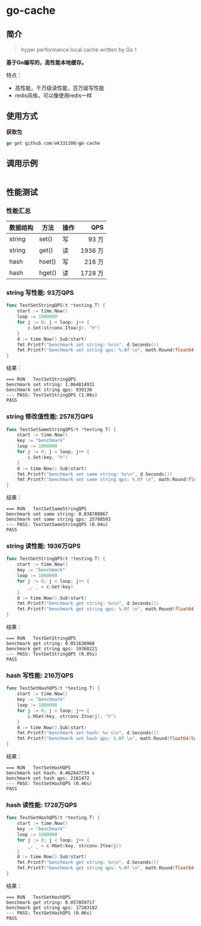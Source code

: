 # go-cache

## 简介

> hyper performance local cache written by Go！

**基于Go编写的，高性能本地缓存。**

特点：

- 高性能，千万级读性能，百万级写性能
- redis风格，可以像使用redis一样

## 使用方式
**获取包**
```go
go get github.com/wk331100/go-cache
```
## 调用示例
```go

```


## 性能测试
### 性能汇总

| 数据结构  | 方法     | 操作 |    QPS |
|-------|--------|----|-------:|
| string | set()  | 写   |   93 万 |
| string | get()  | 读  | 1936 万 |
| hash   | hset() | 写  |  216 万 |
| hash   | hget() | 读  | 1728 万 |

### string 写性能: 93万QPS
```go
func TestSetStringQPS(t *testing.T) {
	start := time.Now()
	loop := 1000000
	for j := 0; j < loop; j++ {
		c.Set(strconv.Itoa(j), "h")
	}
	d := time.Now().Sub(start)
	fmt.Printf("benchmark set string: %v\n", d.Seconds())
	fmt.Printf("benchmark set string qps: %.0f \n", math.Round(float64(loop)/d.Seconds()))
}
```
结果：
```
=== RUN   TestSetStringQPS
benchmark set string: 1.064814931
benchmark set string qps: 939130 
--- PASS: TestSetStringQPS (1.06s)
PASS
```

### string 修改值性能: 2578万QPS
```go
func TestSetSameStringQPS(t *testing.T) {
	start := time.Now()
	key := "benchmark"
    loop := 1000000
	for j := 0; j < loop; j++ {
		c.Set(key, "h")
	}
	d := time.Now().Sub(start)
	fmt.Printf("benchmark set same string: %v\n", d.Seconds())
	fmt.Printf("benchmark set same string qps: %.0f \n", math.Round(float64(loop)/d.Seconds()))
}
```
结果：
```
=== RUN   TestSetSameStringQPS
benchmark set same string: 0.038788867
benchmark set same string qps: 25780593 
--- PASS: TestSetSameStringQPS (0.04s)
PASS
```

### string 读性能: 1936万QPS
```go
func TestGetStringQPS(t *testing.T) {
	start := time.Now()
	key := "benchmark"
	loop := 1000000
	for j := 0; j < loop; j++ {
		_, _ = c.Get(key)
	}
	d := time.Now().Sub(start)
	fmt.Printf("benchmark get string: %v\n", d.Seconds())
	fmt.Printf("benchmark get string qps: %.0f \n", math.Round(float64(loop)/d.Seconds()))
}
```
结果：
```
=== RUN   TestGetStringQPS
benchmark get string: 0.051630968
benchmark get string qps: 19368221 
--- PASS: TestGetStringQPS (0.05s)
PASS
```

### hash 写性能: 216万QPS
```go
func TestSetHashQPS(t *testing.T) {
	start := time.Now()
	key := "benchmark"
	loop := 1000000
	for j := 0; j < loop; j++ {
		c.HSet(key, strconv.Itoa(j), "h")
	}
	d := time.Now().Sub(start)
	fmt.Printf("benchmark set hash: %v s\n", d.Seconds())
	fmt.Printf("benchmark set hash qps: %.0f \n", math.Round(float64(loop)/d.Seconds()))
}
```
结果：
```
=== RUN   TestSetHashQPS
benchmark set hash: 0.462647734 s
benchmark set hash qps: 2161472 
--- PASS: TestSetHashQPS (0.46s)
PASS
```

### hash 读性能: 1728万QPS
```go
func TestGetHashQPS(t *testing.T) {
	start := time.Now()
	key := "benchmark"
	loop := 1000000
	for j := 0; j < loop; j++ {
		_, _ = c.HGet(key, strconv.Itoa(j))
	}
	d := time.Now().Sub(start)
	fmt.Printf("benchmark get string: %v\n", d.Seconds())
	fmt.Printf("benchmark get string qps: %.0f \n", math.Round(float64(loop)/d.Seconds()))
}
```
结果：
```
=== RUN   TestGetHashQPS
benchmark get string: 0.057859717
benchmark get string qps: 17283182 
--- PASS: TestGetHashQPS (0.06s)
PASS
```